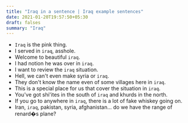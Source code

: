 ```yaml
---
title: "Iraq in a sentence | Iraq example sentences"
date: 2021-01-20T19:57:50+05:30
draft: falses
summary: "Iraq"
---
```

- `Iraq` is the pink thing.
- I served in `iraq`, asshole.
- Welcome to beautiful `iraq`.
- I had notion he was over in `iraq`.
- I want to review the `iraq` situation.
- Hell, we can't even make syria or `iraq`.
- They don't know the name even of some villages here in `iraq`.
- This is a special place for us that cover the situation in `iraq`.
- You've got shi'ites in the south of `iraq` and khurds in the north.
- If you go to anywhere in `iraq`, there is a lot of fake whiskey going on.
- Iran, `iraq`, pakistan, syria, afghanistan... do we have the range of renard�s plane?
                 
